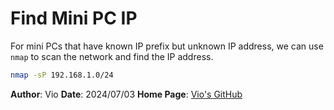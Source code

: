 # Find Mini PC IP

For mini PCs that have known IP prefix but unknown IP address, we can use `nmap` to scan the network and find the IP address.

```bash
nmap -sP 192.168.1.0/24
```

**Author**: Vio
**Date**: 2024/07/03
**Home Page**: [Vio's GitHub](https://github.com/coolzz27)
